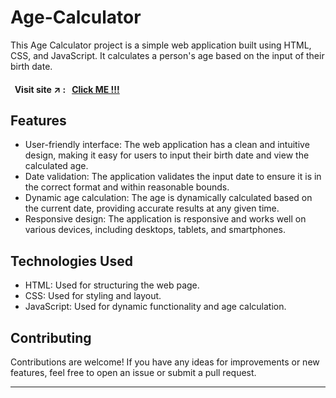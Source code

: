 # Age-Calculator

This Age Calculator project is a simple web application built using HTML, CSS, and JavaScript. It calculates a person's age based on the input of their birth date.

#### &nbsp; Visit site :arrow_upper_right: : &nbsp; [Click ME !!!](https://kallangouda.github.io/Age-Calculator/)

## Features

- User-friendly interface: The web application has a clean and intuitive design, making it easy for users to input their birth date and view the calculated age.
- Date validation: The application validates the input date to ensure it is in the correct format and within reasonable bounds.
- Dynamic age calculation: The age is dynamically calculated based on the current date, providing accurate results at any given time.
- Responsive design: The application is responsive and works well on various devices, including desktops, tablets, and smartphones.

## Technologies Used

- HTML: Used for structuring the web page.
- CSS: Used for styling and layout.
- JavaScript: Used for dynamic functionality and age calculation.

## Contributing

Contributions are welcome! If you have any ideas for improvements or new features, feel free to open an issue or submit a pull request.

****
